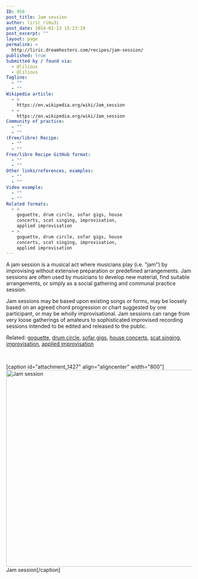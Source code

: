 ```yaml
---
ID: 956
post_title: Jam session
author: liric_ri6u3i
post_date: 2014-02-13 15:23:19
post_excerpt: ""
layout: page
permalink: >
  http://liric.dreamhosters.com/recipes/jam-session/
published: true
Submitted by / found via:
  - @lilious
  - @lilious
Tagline:
  - ""
  - ""
Wikipedia article:
  - >
    https://en.wikipedia.org/wiki/Jam_session
  - >
    https://en.wikipedia.org/wiki/Jam_session
Community of practice:
  - ""
  - ""
(Free/libre) Recipe:
  - ""
  - ""
Free/libre Recipe GitHub format:
  - ""
  - ""
Other links/references, examples:
  - ""
  - ""
Video example:
  - ""
  - ""
Related formats:
  - >
    goguette, drum circle, sofar gigs, house
    concerts, scat singing, improvisation,
    applied improvisation
  - >
    goguette, drum circle, sofar gigs, house
    concerts, scat singing, improvisation,
    applied improvisation
---
```

A jam session is a musical act where musicians play (i.e. "jam") by improvising without extensive preparation or predefined arrangements. Jam sessions are often used by musicians to develop new material, find suitable arrangements, or simply as a social gathering and communal practice session.

Jam sessions may be based upon existing songs or forms, may be loosely based on an agreed chord progression or chart suggested by one participant, or may be wholly improvisational. Jam sessions can range from very loose gatherings of amateurs to sophisticated improvised recording sessions intended to be edited and released to the public.

Related: <a title="Goguette" href="http://www.co-creative-recipes.cc/recipes/goguette/">goguette</a>, <a title="Drum Circle" href="http://www.co-creative-recipes.cc/recipes/drum-circle/">drum circle</a>, <a title="Sofar Gigs" href="http://www.co-creative-recipes.cc/recipes/sofar-gigs/">sofar gigs</a>, <a title="House concert" href="http://www.co-creative-recipes.cc/recipes/house-concert/">house concerts</a>, <a title="Scat Singing" href="http://www.co-creative-recipes.cc/recipes/scat-singing/">scat singing</a>, <a title="Improvisation" href="http://www.co-creative-recipes.cc/recipes/improvisation/">improvisation</a>, <a title="Applied Improvisation" href="http://www.co-creative-recipes.cc/recipes/applied-improvisation/">applied improvisation</a>

&nbsp;

[caption id="attachment_1427" align="aligncenter" width="800"]<a href="http://www.co-creative-recipes.cc/wp-content/uploads/2014/02/jam-session-eli-christman-cc-by.jpg"><img class="size-full wp-image-1427" alt="Jam session" src="http://www.co-creative-recipes.cc/wp-content/uploads/2014/02/jam-session-eli-christman-cc-by.jpg" width="800" height="533" /></a> Jam session[/caption]